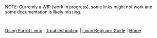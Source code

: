 
&nbsp;

&nbsp;

NOTE: Currently a WIP (work in progress), some links might not work and some documentation is likely missing.

&nbsp;

[Using Parrot Linux](../info/start.md) | [Troubleshooting](../trbl/start.md) | [Linux Beginner Guide](https://www.parrotsec.org/docs/library/lbg-start/) | [Home](https://www.parrotsec.org/docs/) 
